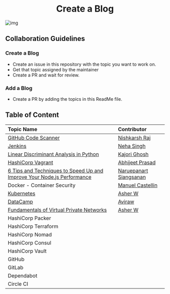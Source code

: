 <h1 align="center">Create a Blog</h1>

![img](img/blog.png)

## Collaboration Guidelines

### Create a Blog

* Create an issue in this repository with the topic you want to work on.
* Get that topic assigned by the maintainer
* Create a PR and wait for review.

### Add a Blog

* Create a PR by adding the topics in this ReadMe file.

## Table of Content

| Topic Name | Contributor |
| :-- | :-- |
| [GitHub Code Scanner](GitHub-CodeScanning.md) | [Nishkarsh Raj](https://www.github.com/NishkarshRaj) |
| [Jenkins](Installation-of-Jenkins-and-Simple-job.md) | [Neha Singh](https://github.com/Nehasingh1300) |
| [Linear Discriminant Analysis in Python](Linear_Discriminant_Analysis.md) | [Kajori Ghosh](https://www.github.com/Kajori4) |
| [HashiCorp Vagrant](Vagrant.md) | [Abhijeet Prasad](https://www.github.com/kudoabhijeet) |
| [6 Tips and Techniques to Speed Up and Improve Your Node.js Performance](6-techniques-nodejs.md) | [Naruepanart Siangsanan](https://github.com/naruepanart) |
| Docker - Container Security | [Manuel Castellin](https://www.github.com/mcastellin) |
| [Kubernetes](Kubernetes.md) |[Asher W](https://github.com/whiskerwind) |
| [DataCamp](DataCamp.md) | [Aviraw](https://github.com/aviraw) |
|[Fundamentals of Virtual Private Networks](fundamentals-of-Virtual-Private-Networks.md)|[Asher W](https://github.com/whiskerwind) |
| HashiCorp Packer |  |
| HashiCorp Terraform | |
| HashiCorp Nomad | |
| HashiCorp Consul | |
| HashiCorp Vault | |
| GitHub | |
| GitLab | |
| Dependabot | |
| Circle CI | |


